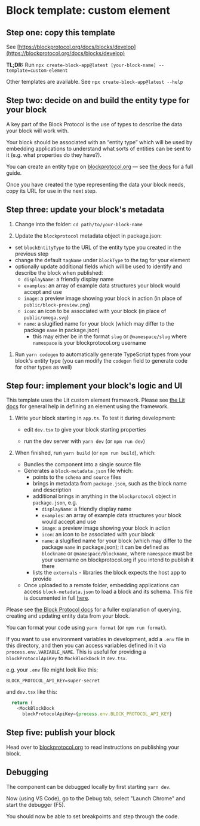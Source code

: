 # Block template: custom element

## Step one: copy this template

See [https://blockprotocol.org/docs/blocks/develop](https://blockprotocol.org/docs/blocks/develop)

**TL;DR:** Run `npx create-block-app@latest [your-block-name] --template=custom-element`

Other templates are available. See `npx create-block-app@latest --help`

## Step two: decide on and build the entity type for your block

A key part of the Block Protocol is the use of types to describe the data your block will work with.

Your block should be associated with an “entity type” which will be used by embedding applications
to understand what sorts of entities can be sent to it (e.g. what properties do they have?).

You can create an entity type on [blockprotocol.org](https://blockprotocol.org) — see [the docs](https://blockprotocol.org/docs/blocks/develop) for a full guide.

Once you have created the type representing the data your block needs, copy its URL for use in the next step.

## Step three: update your block's metadata

1.  Change into the folder: `cd path/to/your-block-name`

1.  Update the `blockprotocol` metadata object in package.json:

- set `blockEntityType` to the URL of the entity type you created in the previous step
- change the default `tagName` under `blockType` to the tag for your element
- optionally update additional fields which will be used to identify and describe the block when published:
  - `displayName`: a friendly display name
  - `examples`: an array of example data structures your block would accept and use
  - `image`: a preview image showing your block in action (in place of `public/block-preview.png`)
  - `icon`: an icon to be associated with your block (in place of `public/omega.svg`)
  - `name`: a slugified name for your block (which may differ to the package `name` in package.json)
    - this may either be in the format `slug` or `@namespace/slug` where `namespace` is your blockprotocol.org username

1.  Run `yarn codegen` to automatically generate TypeScript types from your block's entity type (you can modify the `codegen` field to generate code for other types as well)

## Step four: implement your block's logic and UI

This template uses the Lit custom element framework. Please see [the Lit docs](https://lit.dev/) for general help in defining an element using the framework.

1.  Write your block starting in `app.ts`. To test it during development:

    - edit `dev.tsx` to give your block starting properties

    - run the dev server with `yarn dev` (or `npm run dev`)

1.  When finished, run `yarn build` (or `npm run build`), which:

    - Bundles the component into a single source file
    - Generates a `block-metadata.json` file which:
      - points to the `schema` and `source` files
      - brings in metadata from `package.json`, such as the block name and description
      - additional brings in anything in the `blockprotocol` object in `package.json`, e.g.
        - `displayName`: a friendly display name
        - `examples`: an array of example data structures your block would accept and use
        - `image`: a preview image showing your block in action
        - `icon`: an icon to be associated with your block
        - `name`: a slugified name for your block (which may differ to the package `name` in package.json); it can be defined as `blockname` or `@namespace/blockname`, where `namespace` must be your username on blockprotocol.org if you intend to publish it there
      - lists the `externals` - libraries the block expects the host app to provide
    - Once uploaded to a remote folder, embedding applications can access `block-metadata.json` to load a block and its schema. This file is documented in full [here](https://blockprotocol.org/docs/spec).

Please see [the Block Protocol docs](https://blockprotocol.org/docs/blocks/develop)
for a fuller explanation of querying, creating and updating entity data from your block.

You can format your code using `yarn format` (or `npm run format`).

If you want to use environment variables in development, add a `.env` file in this directory, and then you can access variables defined in it via `process.env.VARIABLE_NAME`. This is useful for providing a `blockProtocolApiKey` to `MockBlockDock` in `dev.tsx`.

e.g. your `.env` file might look like this:

```text
BLOCK_PROTOCOL_API_KEY=super-secret
```

and `dev.tsx` like this:

```typescript
  return (
    <MockBlockDock
      blockProtocolApiKey={process.env.BLOCK_PROTOCOL_API_KEY}
```

## Step five: publish your block

Head over to [blockprotocol.org](https://blockprotocol.org/docs/blocks/develop#publish) to read instructions on publishing your block.

## Debugging

The component can be debugged locally by first starting `yarn dev`.

Now (using VS Code), go to the Debug tab, select "Launch Chrome" and start the debugger (F5).

You should now be able to set breakpoints and step through the code.
